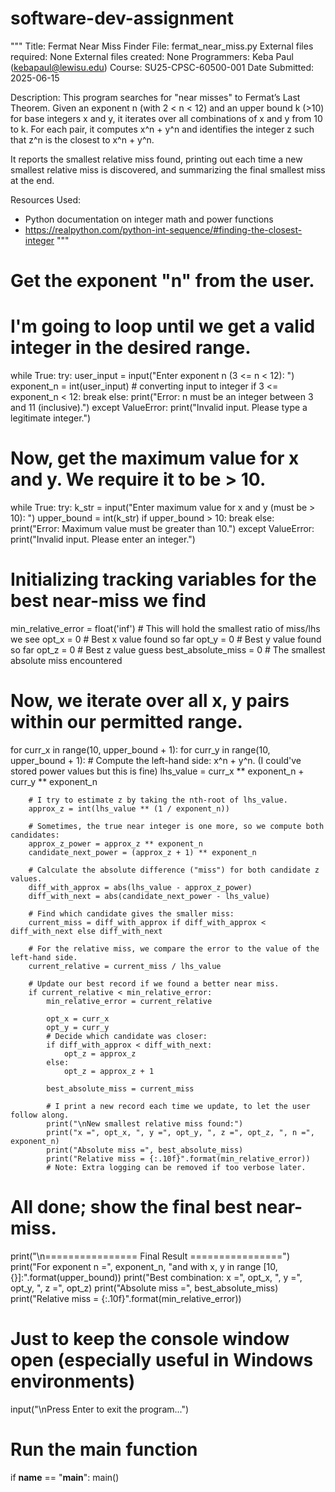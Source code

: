 # software-dev-assignment
"""
Title: Fermat Near Miss Finder
File: fermat_near_miss.py
External files required: None
External files created: None
Programmers: Keba Paul (kebapaul@lewisu.edu)
Course: SU25-CPSC-60500-001
Date Submitted: 2025-06-15

Description:
This program searches for "near misses" to Fermat’s Last Theorem. 
Given an exponent n (with 2 < n < 12) and an upper bound k (>10) for base integers x and y, 
it iterates over all combinations of x and y from 10 to k. For each pair, it computes x^n + y^n 
and identifies the integer z such that z^n is the closest to x^n + y^n.

It reports the smallest relative miss found, printing out each time a new smallest relative 
miss is discovered, and summarizing the final smallest miss at the end.

Resources Used:
- Python documentation on integer math and power functions
- https://realpython.com/python-int-sequence/#finding-the-closest-integer
"""


# Get the exponent "n" from the user.
# I'm going to loop until we get a valid integer in the desired range.
while True:
    try:
        user_input = input("Enter exponent n (3 <= n < 12): ")
        exponent_n = int(user_input)  # converting input to integer
        if 3 <= exponent_n < 12:
            break
        else:
            print("Error: n must be an integer between 3 and 11 (inclusive).")
    except ValueError:
        print("Invalid input. Please type a legitimate integer.")

# Now, get the maximum value for x and y. We require it to be > 10.
while True:
    try:
        k_str = input("Enter maximum value for x and y (must be > 10): ")
        upper_bound = int(k_str)
        if upper_bound > 10:
            break
        else:
            print("Error: Maximum value must be greater than 10.")
    except ValueError:
        print("Invalid input. Please enter an integer.")

# Initializing tracking variables for the best near-miss we find
min_relative_error = float('inf')  # This will hold the smallest ratio of miss/lhs we see
opt_x = 0  # Best x value found so far
opt_y = 0  # Best y value found so far
opt_z = 0  # Best z value guess
best_absolute_miss = 0  # The smallest absolute miss encountered

# Now, we iterate over all x, y pairs within our permitted range.
for curr_x in range(10, upper_bound + 1):
    for curr_y in range(10, upper_bound + 1):
        # Compute the left-hand side: x^n + y^n. (I could've stored power values but this is fine)
        lhs_value = curr_x ** exponent_n + curr_y ** exponent_n

        # I try to estimate z by taking the nth-root of lhs_value.
        approx_z = int(lhs_value ** (1 / exponent_n))
        
        # Sometimes, the true near integer is one more, so we compute both candidates:
        approx_z_power = approx_z ** exponent_n
        candidate_next_power = (approx_z + 1) ** exponent_n

        # Calculate the absolute difference ("miss") for both candidate z values.
        diff_with_approx = abs(lhs_value - approx_z_power)
        diff_with_next = abs(candidate_next_power - lhs_value)
        
        # Find which candidate gives the smaller miss:
        current_miss = diff_with_approx if diff_with_approx < diff_with_next else diff_with_next

        # For the relative miss, we compare the error to the value of the left-hand side.
        current_relative = current_miss / lhs_value

        # Update our best record if we found a better near miss.
        if current_relative < min_relative_error:
            min_relative_error = current_relative
            
            opt_x = curr_x
            opt_y = curr_y
            # Decide which candidate was closer:
            if diff_with_approx < diff_with_next:
                opt_z = approx_z
            else:
                opt_z = approx_z + 1
                
            best_absolute_miss = current_miss

            # I print a new record each time we update, to let the user follow along.
            print("\nNew smallest relative miss found:")
            print("x =", opt_x, ", y =", opt_y, ", z =", opt_z, ", n =", exponent_n)
            print("Absolute miss =", best_absolute_miss)
            print("Relative miss = {:.10f}".format(min_relative_error))
            # Note: Extra logging can be removed if too verbose later.

# All done; show the final best near-miss.
print("\n================ Final Result ================")
print("For exponent n =", exponent_n, "and with x, y in range [10, {}]:".format(upper_bound))
print("Best combination: x =", opt_x, ", y =", opt_y, ", z =", opt_z)
print("Absolute miss =", best_absolute_miss)
print("Relative miss = {:.10f}".format(min_relative_error))

# Just to keep the console window open (especially useful in Windows environments)
input("\nPress Enter to exit the program...")
# Run the main function
if __name__ == "__main__":
    main()
